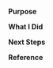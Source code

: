 **Purpose**
<!-- highlevel purpose for changes  -->

**What I Did**
<!-- list tasks completed  -->

**Next Steps**
<!-- list steps if any -->

**Reference**
<!-- list links -->
